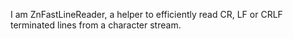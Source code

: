 I am ZnFastLineReader, a helper to efficiently read CR, LF or CRLF terminated lines from a character stream.